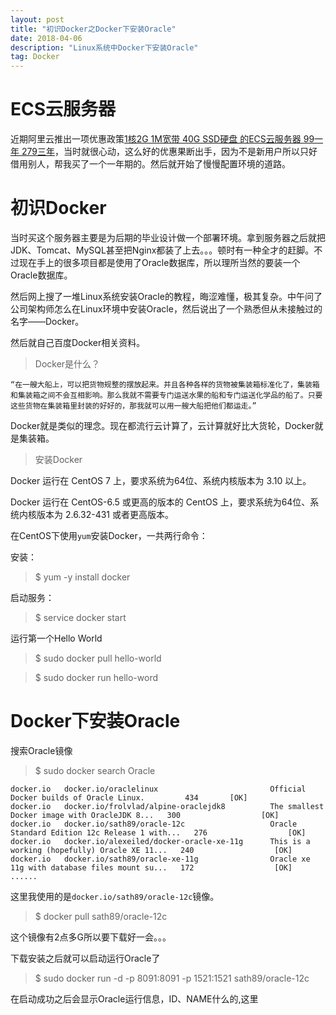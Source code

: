 ```yaml
---
layout: post
title: "初识Docker之Docker下安装Oracle"
date: 2018-04-06 
description: "Linux系统中Docker下安装Oracle"
tag: Docker
---  
```


# **ECS云服务器** #

近期阿里云推出一项优惠政策[1核2G 1M宽带 40G SSD硬盘 的ECS云服务器 99一年 279三年](https://promotion.aliyun.com/ntms/act/group/team.html?group=I00XRrlen0)，当时就很心动，这么好的优惠果断出手，因为不是新用户所以只好借用别人，帮我买了一个一年期的。然后就开始了慢慢配置环境的道路。

# **初识Docker** #

当时买这个服务器主要是为后期的毕业设计做一个部署环境。拿到服务器之后就把JDK、Tomcat、MySQL甚至把Nginx都装了上去。。。顿时有一种全才的赶脚。不过现在手上的很多项目都是使用了Oracle数据库，所以理所当然的要装一个Oracle数据库。

然后网上搜了一堆Linux系统安装Oracle的教程，晦涩难懂，极其复杂。中午问了公司架构师怎么在Linux环境中安装Oracle，然后说出了一个熟悉但从未接触过的名字——Docker。

然后就自己百度Docker相关资料。

>Docker是什么？

    “在一艘大船上，可以把货物规整的摆放起来。并且各种各样的货物被集装箱标准化了，集装箱和集装箱之间不会互相影响。那么我就不需要专门运送水果的船和专门运送化学品的船了。只要这些货物在集装箱里封装的好好的，那我就可以用一艘大船把他们都运走。”

Docker就是类似的理念。现在都流行云计算了，云计算就好比大货轮，Docker就是集装箱。

>安装Docker

Docker 运行在 CentOS 7 上，要求系统为64位、系统内核版本为 3.10 以上。

Docker 运行在 CentOS-6.5 或更高的版本的 CentOS 上，要求系统为64位、系统内核版本为 2.6.32-431 或者更高版本。

在CentOS下使用`yum`安装Docker，一共两行命令：

安装：

>$ yum -y install docker 

启动服务：

>$ service docker start

运行第一个Hello World

>$ sudo docker pull hello-world

>$ sudo docker run hello-word


# **Docker下安装Oracle** #

搜索Oracle镜像

>$ sudo docker search Oracle


    docker.io   docker.io/oraclelinux                         Official Docker builds of Oracle Linux.         434       [OK]
    docker.io   docker.io/frolvlad/alpine-oraclejdk8          The smallest Docker image with OracleJDK 8...   300                  [OK]
    docker.io   docker.io/sath89/oracle-12c                   Oracle Standard Edition 12c Release 1 with...   276                  [OK]
    docker.io   docker.io/alexeiled/docker-oracle-xe-11g      This is a working (hopefully) Oracle XE 11...   240                  [OK]
    docker.io   docker.io/sath89/oracle-xe-11g                Oracle xe 11g with database files mount su...   172                  [OK]
    ......

这里我使用的是`docker.io/sath89/oracle-12c`镜像。

>$ docker pull sath89/oracle-12c

这个镜像有2点多G所以要下载好一会。。。

下载安装之后就可以启动运行Oracle了

>$ sudo docker run -d -p 8091:8091 -p 1521:1521 sath89/oracle-12c

在启动成功之后会显示Oracle运行信息，ID、NAME什么的,这里